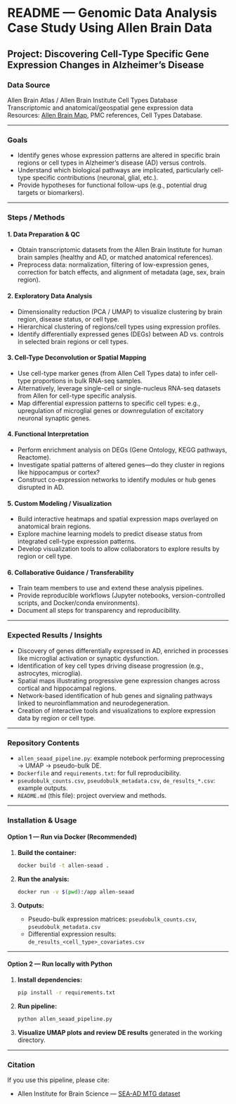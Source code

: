 # README — Genomic Data Analysis Case Study Using Allen Brain Data

## Project: Discovering Cell-Type Specific Gene Expression Changes in Alzheimer’s Disease

### Data Source
Allen Brain Atlas / Allen Brain Institute Cell Types Database  
Transcriptomic and anatomical/geospatial gene expression data  
Resources: [Allen Brain Map](https://portal.brain-map.org/), PMC references, Cell Types Database.

---

### Goals
- Identify genes whose expression patterns are altered in specific brain regions or cell types in Alzheimer’s disease (AD) versus controls.  
- Understand which biological pathways are implicated, particularly cell-type specific contributions (neuronal, glial, etc.).  
- Provide hypotheses for functional follow-ups (e.g., potential drug targets or biomarkers).

---

### Steps / Methods

#### 1. Data Preparation & QC
- Obtain transcriptomic datasets from the Allen Brain Institute for human brain samples (healthy and AD, or matched anatomical references).
- Preprocess data: normalization, filtering of low-expression genes, correction for batch effects, and alignment of metadata (age, sex, brain region).

#### 2. Exploratory Data Analysis
- Dimensionality reduction (PCA / UMAP) to visualize clustering by brain region, disease status, or cell type.  
- Hierarchical clustering of regions/cell types using expression profiles.  
- Identify differentially expressed genes (DEGs) between AD vs. controls in selected brain regions or cell types.

#### 3. Cell-Type Deconvolution or Spatial Mapping
- Use cell-type marker genes (from Allen Cell Types data) to infer cell-type proportions in bulk RNA-seq samples.  
- Alternatively, leverage single-cell or single-nucleus RNA-seq datasets from Allen for cell-type specific analysis.  
- Map differential expression patterns to specific cell types: e.g., upregulation of microglial genes or downregulation of excitatory neuronal synaptic genes.

#### 4. Functional Interpretation
- Perform enrichment analysis on DEGs (Gene Ontology, KEGG pathways, Reactome).  
- Investigate spatial patterns of altered genes—do they cluster in regions like hippocampus or cortex?  
- Construct co-expression networks to identify modules or hub genes disrupted in AD.

#### 5. Custom Modeling / Visualization
- Build interactive heatmaps and spatial expression maps overlayed on anatomical brain regions.  
- Explore machine learning models to predict disease status from integrated cell-type expression patterns.  
- Develop visualization tools to allow collaborators to explore results by region or cell type.

#### 6. Collaborative Guidance / Transferability
- Train team members to use and extend these analysis pipelines.  
- Provide reproducible workflows (Jupyter notebooks, version-controlled scripts, and Docker/conda environments).  
- Document all steps for transparency and reproducibility.

---

### Expected Results / Insights
- Discovery of genes differentially expressed in AD, enriched in processes like microglial activation or synaptic dysfunction.  
- Identification of key cell types driving disease progression (e.g., astrocytes, microglia).  
- Spatial maps illustrating progressive gene expression changes across cortical and hippocampal regions.  
- Network-based identification of hub genes and signaling pathways linked to neuroinflammation and neurodegeneration.  
- Creation of interactive tools and visualizations to explore expression data by region or cell type.

---

### Repository Contents
- `allen_seaad_pipeline.py`: example notebook performing preprocessing → UMAP → pseudo-bulk DE.  
- `Dockerfile` and `requirements.txt`: for full reproducibility.  
- `pseudobulk_counts.csv`, `pseudobulk_metadata.csv`, `de_results_*.csv`: example outputs.  
- `README.md` (this file): project overview and methods.

---

### Installation & Usage

#### **Option 1 — Run via Docker (Recommended)**

1. **Build the container:**
   ```bash
   docker build -t allen-seaad .
   ```

2. **Run the analysis:**
   ```bash
   docker run -v $(pwd):/app allen-seaad
   ```

3. **Outputs:**
   - Pseudo-bulk expression matrices: `pseudobulk_counts.csv`, `pseudobulk_metadata.csv`  
   - Differential expression results: `de_results_<cell_type>_covariates.csv`

---

#### **Option 2 — Run locally with Python**

1. **Install dependencies:**
   ```bash
   pip install -r requirements.txt
   ```

2. **Run pipeline:**
   ```bash
   python allen_seaad_pipeline.py
   ```

3. **Visualize UMAP plots and review DE results** generated in the working directory.

---

### Citation
If you use this pipeline, please cite:
- Allen Institute for Brain Science — [SEA-AD MTG dataset](https://portal.brain-map.org/explore/transcriptome/mcg-sea-ad)
